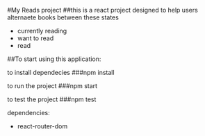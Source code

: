 #My Reads project
##this is a react project designed to help users alternaete books between these states

- currently reading
- want to read
- read


##To start using this application: 

to install dependecies
###npm install

to run the project
###npm start

to test the project
###npm test



dependencies: 

- react-router-dom
